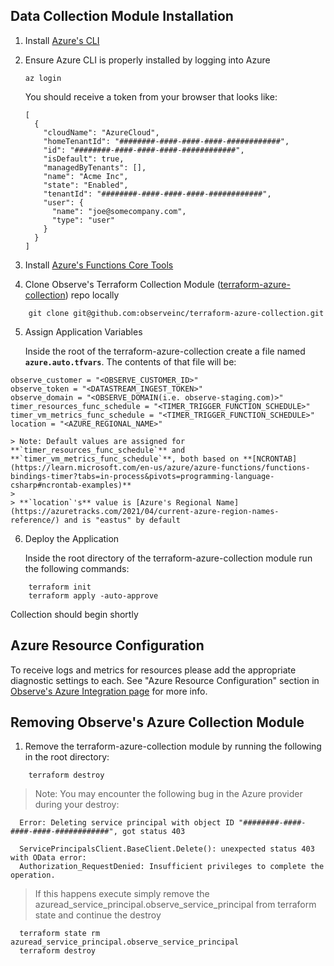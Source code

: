 ## Data Collection Module Installation

1. Install [Azure's CLI](https://learn.microsoft.com/en-us/cli/azure/install-azure-cli)
   
2. Ensure Azure CLI is properly installed by logging into Azure
     ```
    az login
    ```
    You should receive a token from your browser that looks like:
    ```
    [
      {
        "cloudName": "AzureCloud",
        "homeTenantId": "########-####-####-####-############",
        "id": "########-####-####-####-############",
        "isDefault": true,
        "managedByTenants": [],
        "name": "Acme Inc",
        "state": "Enabled",
        "tenantId": "########-####-####-####-############",
        "user": {
          "name": "joe@somecompany.com",
          "type": "user"
        }
      }
    ]
    ```
3.  Install [Azure's Functions Core Tools](https://learn.microsoft.com/en-us/azure/azure-functions/functions-run-local?tabs=v4%2Cmacos%2Ccsharp%2Cportal%2Cbash#install-the-azure-functions-core-tools)

4. Clone Observe's Terraform Collection Module ([terraform-azure-collection](https://github.com/observeinc/terraform-azure-collection)) repo locally
```
    git clone git@github.com:observeinc/terraform-azure-collection.git
```

5. Assign Application Variables

    Inside the root of the terraform-azure-collection create a file named **`azure.auto.tfvars`**. The contents of that file will be:

```
observe_customer = "<OBSERVE_CUSTOMER_ID>"
observe_token = "<DATASTREAM_INGEST_TOKEN>"
observe_domain = "<OBSERVE_DOMAIN(i.e. observe-staging.com)>"
timer_resources_func_schedule = "<TIMER_TRIGGER_FUNCTION_SCHEDULE>" 
timer_vm_metrics_func_schedule = "<TIMER_TRIGGER_FUNCTION_SCHEDULE>"
location = "<AZURE_REGIONAL_NAME>"
```

    > Note: Default values are assigned for **`timer_resources_func_schedule`** and **`timer_vm_metrics_func_schedule`**, both based on **[NCRONTAB](https://learn.microsoft.com/en-us/azure/azure-functions/functions-bindings-timer?tabs=in-process&pivots=programming-language-csharp#ncrontab-examples)**
    >
    > **`location`'s** value is [Azure's Regional Name](https://azuretracks.com/2021/04/current-azure-region-names-reference/) and is "eastus" by default

6. Deploy the Application
   
   Inside the root directory of the terraform-azure-collection module run the following commands:

  ```
      terraform init
      terraform apply -auto-approve
  ```

Collection should begin shortly

## Azure Resource Configuration

To receive logs and metrics for resources please add the appropriate diagnostic settings to each.  See "Azure Resource Configuration" section in [Observe's Azure Integration page](https://docs.observeinc.com/en/latestcontent/integrations/azure/azure.html) for more info.


## Removing Observe's Azure Collection Module ##

1. Remove the terraform-azure-collection module by running the following in the root directory:
```
    terraform destroy
```
>Note: You may encounter the following bug in the Azure provider during your destroy:
```
  Error: Deleting service principal with object ID "########-####-####-####-############", got status 403
  
  ServicePrincipalsClient.BaseClient.Delete(): unexpected status 403 with OData error:
  Authorization_RequestDenied: Insufficient privileges to complete the operation.
```
>If this happens execute simply remove the azuread_service_principal.observe_service_principal from terraform state and continue the destroy
```
  terraform state rm azuread_service_principal.observe_service_principal
  terraform destroy
```
